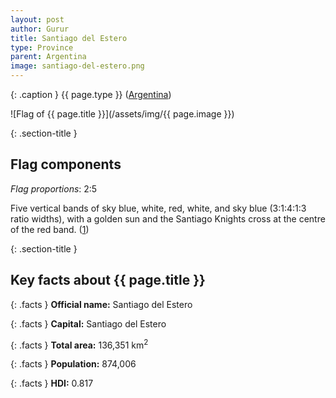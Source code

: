 ```yaml
---
layout: post
author: Gurur
title: Santiago del Estero
type: Province
parent: Argentina
image: santiago-del-estero.png
---
```

{: .caption }
{{ page.type }} ([Argentina](/2019/03/11/argentina.html))

![Flag of {{ page.title }}](/assets/img/{{ page.image }})

{: .section-title }
## Flag components

*Flag proportions*: 2:5

Five vertical bands of sky blue, white, red, white, and sky blue (3:1:4:1:3 ratio widths), with a golden sun and the Santiago Knights cross at the centre of the red band. (<span class="source-link">[1](https://www.crwflags.com/fotw/flags/ar-g.html#descr)</span>)

{: .section-title }
## Key facts about {{ page.title }}

{: .facts }
**Official name:** Santiago del Estero

{: .facts }
**Capital:** Santiago del Estero

{: .facts }
**Total area:** 136,351 km<sup>2</sup>

{: .facts }
**Population:** 874,006

{: .facts }
**HDI:** 0.817